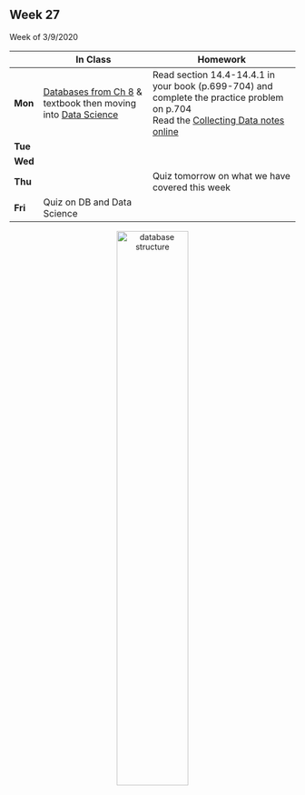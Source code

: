 <meta http-equiv="refresh" content="300"/>

## Week 27  
Week of 3/9/2020  

  |       |In Class               |Homework   |
  |-------|---------              |---------  |
  |**Mon**|[Databases from Ch 8](/ap/curriculum/8/) & textbook then moving into [Data Science](/ap/curriculum/data_science/)|Read section 14.4-14.4.1 in your book (p.699-704) and complete the practice problem on p.704<br>Read the [Collecting Data notes online](/ap/curriculum/data_science/collecting_data/notes/) |
  |**Tue**| | |
  |**Wed**| | |
  |**Thu**| |Quiz tomorrow on what we have covered this week |
  |**Fri**|Quiz on DB and Data Science | |

<div style="text-align:center">
<img src="https://www.researchgate.net/profile/Radoslava_Kraleva/publication/323466947/figure/fig1/AS:599227063353344@1519878273386/Structure-of-the-relational-database-Mvsemdm-Each-box-on-the-figure-above-contains-one.png" alt="database structure" width="50%">
</div>


